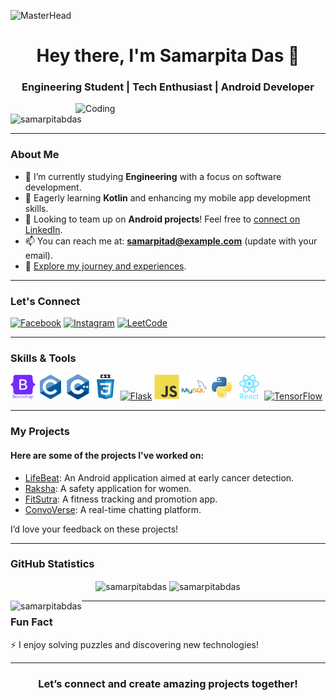 ![MasterHead](https://1.bp.blogspot.com/-7A4WynwLsMw/XbBpCXG8fHI/AAAAAAAAMt4/uOa1bpLskYgrwGbllhSu2SDj_Mig8SXJQCLcBGAsYHQ/s1600/2000_600px.gif)

<h1 align="center">Hey there, I'm Samarpita Das 👋</h1>
<h3 align="center">Engineering Student | Tech Enthusiast | Android Developer</h3>

<img align="right" alt="Coding" width="400" src="https://cdn.dribbble.com/users/1708816/screenshots/15637256/media/f9826f0af8a49462f048262a8502035b.gif">

<p align="left"> <img src="https://komarev.com/ghpvc/?username=samarpitabdas&label=Profile%20views&color=0e75b6&style=flat" alt="samarpitabdas" /> </p>

---

### About Me

- 🔭 I’m currently studying **Engineering** with a focus on software development.
- 🌱 Eagerly learning **Kotlin** and enhancing my mobile app development skills.
- 👯 Looking to team up on **Android projects**! Feel free to [connect on LinkedIn](https://www.linkedin.com/in/samarpitabdas).
- 📫 You can reach me at: **samarpitad@example.com** (update with your email).
- 📄 [Explore my journey and experiences](#).

---

### Let's Connect
<p align="left">
  <a href="https://www.linkedin.com/in/samarpitabdas" target="_blank"><img src="https://raw.githubusercontent.com/rahuldkjain/github-profile-readme-generator/master/src/images/icons/Social/linkedin.svg" alt="Facebook" height="30" width="40" /></a>
  <a href="https://www.instagram.com/samarpitadas_" target="_blank"><img src="https://raw.githubusercontent.com/rahuldkjain/github-profile-readme-generator/master/src/images/icons/Social/instagram.svg" alt="Instagram" height="30" width="40" /></a>
  <a href="https://leetcode.com/u/codenemesis" target="_blank"><img src="https://raw.githubusercontent.com/rahuldkjain/github-profile-readme-generator/master/src/images/icons/Social/leet-code.svg" alt="LeetCode" height="30" width="40" /></a>
</p>

---

### Skills & Tools
<p align="left">
  <a href="https://getbootstrap.com" target="_blank"><img src="https://raw.githubusercontent.com/devicons/devicon/master/icons/bootstrap/bootstrap-plain-wordmark.svg" alt="Bootstrap" width="40" height="40"/></a>
  <a href="https://www.cprogramming.com/" target="_blank"><img src="https://raw.githubusercontent.com/devicons/devicon/master/icons/c/c-original.svg" alt="C" width="40" height="40"/></a>
  <a href="https://www.w3schools.com/cpp/" target="_blank"><img src="https://raw.githubusercontent.com/devicons/devicon/master/icons/cplusplus/cplusplus-original.svg" alt="C++" width="40" height="40"/></a>
  <a href="https://www.w3schools.com/css/" target="_blank"><img src="https://raw.githubusercontent.com/devicons/devicon/master/icons/css3/css3-original-wordmark.svg" alt="CSS3" width="40" height="40"/></a>
  <a href="https://flask.palletsprojects.com/" target="_blank"><img src="https://www.vectorlogo.zone/logos/pocoo_flask/pocoo_flask-icon.svg" alt="Flask" width="40" height="40"/></a>
  <a href="https://developer.mozilla.org/en-US/docs/Web/JavaScript" target="_blank"><img src="https://raw.githubusercontent.com/devicons/devicon/master/icons/javascript/javascript-original.svg" alt="JavaScript" width="40" height="40"/></a>
  <a href="https://www.mysql.com/" target="_blank"><img src="https://raw.githubusercontent.com/devicons/devicon/master/icons/mysql/mysql-original-wordmark.svg" alt="MySQL" width="40" height="40"/></a>
  <a href="https://www.python.org" target="_blank"><img src="https://raw.githubusercontent.com/devicons/devicon/master/icons/python/python-original.svg" alt="Python" width="40" height="40"/></a>
  <a href="https://reactjs.org/" target="_blank"><img src="https://raw.githubusercontent.com/devicons/devicon/master/icons/react/react-original-wordmark.svg" alt="React" width="40" height="40"/></a>
  <a href="https://www.tensorflow.org" target="_blank"><img src="https://www.vectorlogo.zone/logos/tensorflow/tensorflow-icon.svg" alt="TensorFlow" width="40" height="40"/></a>
</p>

---

### My Projects

#### Here are some of the projects I've worked on:
- [LifeBeat](https://github.com/SamarpitaBDas/LifeBeat): An Android application aimed at early cancer detection.
- [Raksha](https://github.com/SamarpitaBDas/Raksha): A safety application for women.
- [FitSutra](https://github.com/SamarpitaBDas/FitSutra): A fitness tracking and promotion app.
- [ConvoVerse](https://github.com/SamarpitaBDas/ConvoVerse): A real-time chatting platform.

I’d love your feedback on these projects!

---

### GitHub Statistics
<p align="center">
  <img align="center" src="https://github-readme-stats.vercel.app/api?username=samarpitabdas&show_icons=true&locale=en" alt="samarpitabdas" />
  <img align="center" src="https://github-readme-streak-stats.herokuapp.com/?user=samarpitabdas&" alt="samarpitabdas" />
</p>

<p align="center"><img align="left" src="https://github-readme-stats.vercel.app/api/top-langs?username=samarpitabdas&show_icons=true&locale=en&layout=compact" alt="samarpitabdas" /></p>

---

### Fun Fact
⚡ I enjoy solving puzzles and discovering new technologies!

---

<h3 align="center">Let’s connect and create amazing projects together!</h3>
